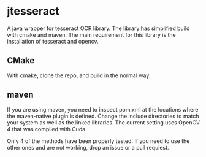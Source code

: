 # jtesseract
A java wrapper for tesseract OCR library. The library has simplified build with cmake and maven. The main requirement for this library is the installation of tesseract and opencv.

## CMake
With cmake, clone the repo, and build in the normal way.

## maven
If you are using maven, you need to inspect pom.xml at the locations where the maven-native plugin is defined. Change the include directories to match your system as well as the linked libraries. The current setting uses OpenCV 4 that was compiled with Cuda.

Only 4 of the methods have been properly tested. If you need to use the other ones and are not working, drop an issue or a pull requiest.